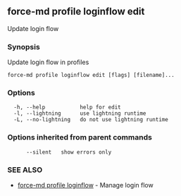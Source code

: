 ## force-md profile loginflow edit

Update login flow

### Synopsis

Update login flow in profiles

```
force-md profile loginflow edit [flags] [filename]...
```

### Options

```
  -h, --help           help for edit
  -l, --lightning      use lightning runtime
  -L, --no-lightning   do not use lightning runtime
```

### Options inherited from parent commands

```
      --silent   show errors only
```

### SEE ALSO

* [force-md profile loginflow](force-md_profile_loginflow.md)	 - Manage login flow

